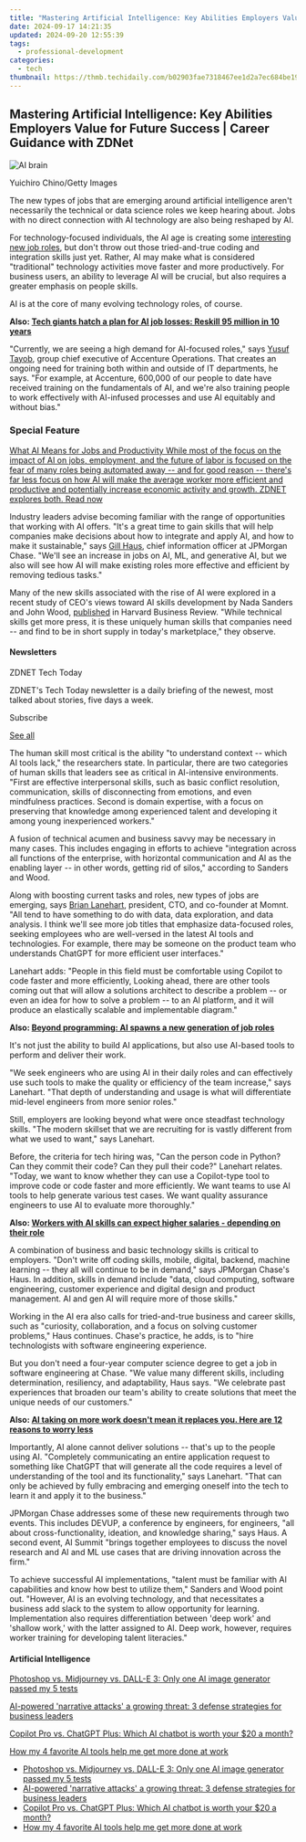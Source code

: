 ```yaml
---
title: "Mastering Artificial Intelligence: Key Abilities Employers Value for Future Success | Career Guidance with ZDNet"
date: 2024-09-17 14:21:35
updated: 2024-09-20 12:55:39
tags:
  - professional-development
categories:
  - tech
thumbnail: https://thmb.techidaily.com/b02903fae7318467ee1d2a7ec684be197bec9e28a2f1680afb2687afaf4dfa29.jpg
---
```


## Mastering Artificial Intelligence: Key Abilities Employers Value for Future Success | Career Guidance with ZDNet

![AI brain](https://www.zdnet.com/a/img/resize/f452f760871cef89cb0793a5a88e291b24f6347b/2024/05/21/1649833a-cddd-4b32-a2be-5362abf1ad74/gettyimages-2148156996.jpg?auto=webp&width=1280)

Yuichiro Chino/Getty Images

The new types of jobs that are emerging around artificial intelligence aren't necessarily the technical or data science roles we keep hearing about. Jobs with no direct connection with AI technology are also being reshaped by AI. 

For technology-focused individuals, the AI age is creating some [interesting new job roles](https://www.zdnet.com/education/professional-development/beyond-programming-ai-spawns-a-new-generation-of-job-roles/), but don't throw out those tried-and-true coding and integration skills just yet. Rather, AI may make what is considered "traditional" technology activities move faster and more productively. For business users, an ability to leverage AI will be crucial, but also requires a greater emphasis on people skills. 

AI is at the core of many evolving technology roles, of course. 

**Also: [Tech giants hatch a plan for AI job losses: Reskill 95 million in 10 years](https://www.zdnet.com/article/tech-giants-hatch-a-plan-for-ai-job-losses-reskill-95-million-in-10-years/)**

"Currently, we are seeing a high demand for AI-focused roles," says [Yusuf Tayob](https://www.accenture.com/us-en/about/leadership/yusuf-tayob), group chief executive of Accenture Operations. That creates an ongoing need for training both within and outside of IT departments, he says. "For example, at Accenture, 600,000 of our people to date have received training on the fundamentals of AI, and we're also training people to work effectively with AI-infused processes and use AI equitably and without bias." 

### Special Feature

[What AI Means for Jobs and Productivity While most of the focus on the impact of AI on jobs, employment, and the future of labor is focused on the fear of many roles being automated away -- and for good reason -- there's far less focus on how AI will make the average worker more efficient and productive and potentially increase economic activity and growth. ZDNET explores both.  Read now](https://www.zdnet.com/collection/what-ai-means-for-jobs-and-productivity/)

Industry leaders advise becoming familiar with the range of opportunities that working with AI offers. "It's a great time to gain skills that will help companies make decisions about how to integrate and apply AI, and how to make it sustainable," says [Gill Haus](https://www.chase.com/digital/resources/next-at-chase/talent-culture/meet-gill-haus), chief information officer at JPMorgan Chase. "We'll see an increase in jobs on AI, ML, and generative AI, but we also will see how AI will make existing roles more effective and efficient by removing tedious tasks." 

Many of the new skills associated with the rise of AI were explored in a recent study of CEO's views toward AI skills development by Nada Sanders and John Wood, [published](https://hbr.org/2023/11/the-skills-your-employees-need-to-work-effectively-with-ai) in Harvard Business Review. "While technical skills get more press, it is these uniquely human skills that companies need -- and find to be in short supply in today's marketplace," they observe.

#### Newsletters

ZDNET Tech Today

ZDNET's Tech Today newsletter is a daily briefing of the newest, most talked about stories, five days a week.

 Subscribe

[See all](https://www.zdnet.com/newsletters/)

The human skill most critical is the ability "to understand context -- which AI tools lack," the researchers state. In particular, there are two categories of human skills that leaders see as critical in AI-intensive environments. "First are effective interpersonal skills, such as basic conflict resolution, communication, skills of disconnecting from emotions, and even mindfulness practices. Second is domain expertise, with a focus on preserving that knowledge among experienced talent and developing it among young inexperienced workers."

A fusion of technical acumen and business savvy may be necessary in many cases. This includes engaging in efforts to achieve "integration across all functions of the enterprise, with horizontal communication and AI as the enabling layer -- in other words, getting rid of silos," according to Sanders and Wood. 

Along with boosting current tasks and roles, new types of jobs are emerging, says [Brian Lanehart](https://www.linkedin.com/in/brianlanehart/), president, CTO, and co-founder at Momnt. "All tend to have something to do with data, data exploration, and data analysis. I think we'll see more job titles that emphasize data-focused roles, seeking employees who are well-versed in the latest AI tools and technologies. For example, there may be someone on the product team who understands ChatGPT for more efficient user interfaces." 

Lanehart adds: "People in this field must be comfortable using Copilot to code faster and more efficiently, Looking ahead, there are other tools coming out that will allow a solutions architect to describe a problem -- or even an idea for how to solve a problem -- to an AI platform, and it will produce an elastically scalable and implementable diagram."

**Also: [Beyond programming: AI spawns a new generation of job roles](https://www.zdnet.com/education/professional-development/beyond-programming-ai-spawns-a-new-generation-of-job-roles/)**

It's not just the ability to build AI applications, but also use AI-based tools to perform and deliver their work.

"We seek engineers who are using AI in their daily roles and can effectively use such tools to make the quality or efficiency of the team increase," says Lanehart. "That depth of understanding and usage is what will differentiate mid-level engineers from more senior roles." 

Still, employers are looking beyond what were once steadfast technology skills. "The modern skillset that we are recruiting for is vastly different from what we used to want," says Lanehart. 

Before, the criteria for tech hiring was, "Can the person code in Python? Can they commit their code? Can they pull their code?" Lanehart relates. "Today, we want to know whether they can use a Copilot-type tool to improve code or code faster and more efficiently. We want teams to use AI tools to help generate various test cases. We want quality assurance engineers to use AI to evaluate more thoroughly." 

**Also: [Workers with AI skills can expect higher salaries - depending on their role](https://www.zdnet.com/article/workers-with-ai-skills-can-expect-higher-salaries-depending-on-their-role/)**

A combination of business and basic technology skills is critical to employers. "Don't write off coding skills, mobile, digital, backend, machine learning -- they all will continue to be in demand," says JPMorgan Chase's Haus. In addition, skills in demand include "data, cloud computing, software engineering, customer experience and digital design and product management. AI and gen AI will require more of those skills."

Working in the AI era also calls for tried-and-true business and career skills, such as "curiosity, collaboration, and a focus on solving customer problems," Haus continues. Chase's practice, he adds, is to "hire technologists with software engineering experience. 

But you don't need a four-year computer science degree to get a job in software engineering at Chase. "We value many different skills, including determination, resiliency, and adaptability, Haus says. "We celebrate past experiences that broaden our team's ability to create solutions that meet the unique needs of our customers."

**Also: [AI taking on more work doesn't mean it replaces you. Here are 12 reasons to worry less](https://www.zdnet.com/article/ai-taking-on-more-work-doesnt-mean-it-replaces-you-here-are-12-reasons-to-worry-less/)**

Importantly, AI alone cannot deliver solutions -- that's up to the people using AI. "Completely communicating an entire application request to something like ChatGPT that will generate all the code requires a level of understanding of the tool and its functionality," says Lanehart. "That can only be achieved by fully embracing and emerging oneself into the tech to learn it and apply it to the business."

JPMorgan Chase addresses some of these new requirements through two events. This includes DEVUP, a conference by engineers, for engineers, "all about cross-functionality, ideation, and knowledge sharing," says Haus. A second event, AI Summit "brings together employees to discuss the novel research and AI and ML use cases that are driving innovation across the firm."

To achieve successful AI implementations, "talent must be familiar with AI capabilities and know how best to utilize them," Sanders and Wood point out. "However, AI is an evolving technology, and that necessitates a business add slack to the system to allow opportunity for learning. Implementation also requires differentiation between 'deep work' and 'shallow work,' with the latter assigned to AI. Deep work, however, requires worker training for developing talent literacies." 

#### Artificial Intelligence

[Photoshop vs. Midjourney vs. DALL-E 3: Only one AI image generator passed my 5 tests](https://www.zdnet.com/article/is-photoshops-new-text-to-image-as-good-as-midjourney-and-dall-e-we-test-it-and-see/ "Photoshop vs. Midjourney vs. DALL-E 3: Only one AI image generator passed my 5 tests")

[AI-powered 'narrative attacks' a growing threat: 3 defense strategies for business leaders](https://www.zdnet.com/article/ai-powered-narrative-attacks-a-growing-threat-3-defense-strategies-for-business-leaders/ "AI-powered 'narrative attacks' a growing threat: 3 defense strategies for business leaders")

[Copilot Pro vs. ChatGPT Plus: Which AI chatbot is worth your $20 a month?](https://www.zdnet.com/article/copilot-pro-vs-chatgpt-plus-which-is-ai-chatbot-is-worth-your-20-a-month/ "Copilot Pro vs. ChatGPT Plus: Which AI chatbot is worth your $20 a month?")

[How my 4 favorite AI tools help me get more done at work](https://www.zdnet.com/article/how-my-4-favorite-ai-tools-help-me-get-more-done-at-work/ "How my 4 favorite AI tools help me get more done at work")

* [Photoshop vs. Midjourney vs. DALL-E 3: Only one AI image generator passed my 5 tests](https://www.zdnet.com/article/is-photoshops-new-text-to-image-as-good-as-midjourney-and-dall-e-we-test-it-and-see/ "Photoshop vs. Midjourney vs. DALL-E 3: Only one AI image generator passed my 5 tests")
* [AI-powered 'narrative attacks' a growing threat: 3 defense strategies for business leaders](https://www.zdnet.com/article/ai-powered-narrative-attacks-a-growing-threat-3-defense-strategies-for-business-leaders/ "AI-powered 'narrative attacks' a growing threat: 3 defense strategies for business leaders")
* [Copilot Pro vs. ChatGPT Plus: Which AI chatbot is worth your $20 a month?](https://www.zdnet.com/article/copilot-pro-vs-chatgpt-plus-which-is-ai-chatbot-is-worth-your-20-a-month/ "Copilot Pro vs. ChatGPT Plus: Which AI chatbot is worth your $20 a month?")
* [How my 4 favorite AI tools help me get more done at work](https://www.zdnet.com/article/how-my-4-favorite-ai-tools-help-me-get-more-done-at-work/ "How my 4 favorite AI tools help me get more done at work")

<ins class="adsbygoogle"
     style="display:block"
     data-ad-format="autorelaxed"
     data-ad-client="ca-pub-7571918770474297"
     data-ad-slot="1223367746"></ins>



<ins class="adsbygoogle"
     style="display:block"
     data-ad-client="ca-pub-7571918770474297"
     data-ad-slot="8358498916"
     data-ad-format="auto"
     data-full-width-responsive="true"></ins>
